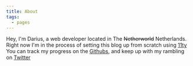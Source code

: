 ```yaml
---
title: About
tags:
  - pages
---
```


Hey, I'm Darius, a web developer located in The ~~Netherworld~~ Netherlands.  
Right now I'm in the process of setting this blog up from scratch using [11ty](https://www.11ty.dev/)  
You can track my progress on the [Githubs](https://github.com/dkruythoff/darius-codes), and keep up with my rambling on [Twitter](https://twitter.com/dkruythoff)
